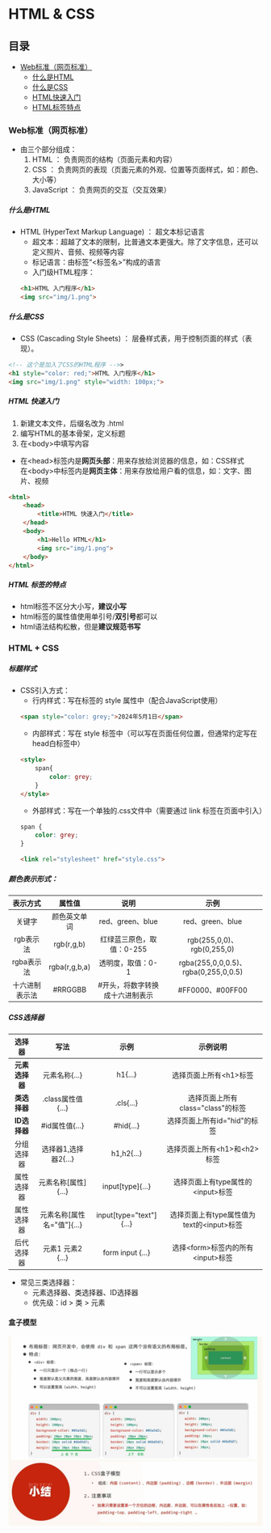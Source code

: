 # HTML & CSS
## 目录
- [Web标准（网页标准）](#web标准网页标准)
  - [什么是HTML](#什么是html)
  - [什么是CSS](#什么是css)
  - [HTML快速入门](#html-快速入门)
  - [HTML标签特点](#html-标签的特点)

### Web标准（网页标准）
* 由三个部分组成：
    1. HTML ： 负责网页的结构（页面元素和内容）
    2. CSS ： 负责网页的表现（页面元素的外观、位置等页面样式，如：颜色、大小等）
    3. JavaScript ： 负责网页的交互（交互效果）
##### 什么是HTML
* HTML (HyperText Markup Language) ： 超文本标记语言
    * 超文本：超越了文本的限制，比普通文本更强大。除了文字信息，还可以定义照片、音频、视频等内容
    * 标记语言：由标签“<标签名>”构成的语言
    * 入门级HTML程序：
    ```html
    <h1>HTML 入门程序</h1>
    <img src="img/1.png">
    ```
##### 什么是CSS
* CSS (Cascading Style Sheets) ： 层叠样式表，用于控制页面的样式（表现）。
```html
<!-- 这个是加入了CSS的HTML程序 -->>
<h1 style="color: red;">HTML 入门程序</h1>
<img src="img/1.png" style="width: 100px;">
```
##### HTML 快速入门
1. 新建文本文件，后缀名改为 .html
2. 编写HTML的基本骨架，定义标题
3. 在\<body>中填写内容
* 在\<head>标签内是**网页头部**：用来存放给浏览器的信息，如：CSS样式<br>在\<body>中标签内是**网页主体**：用来存放给用户看的信息，如：文字、图片、视频
```html
<html>
    <head>
        <title>HTML 快速入门</title>
    </head>
    <body>
        <h1>Hello HTML</h1>
        <img src="img/1.png">
    </body>
</html>
```
##### HTML 标签的特点
* html标签不区分大小写，**建议小写**
* html标签的属性值使用单引号/**双引号**都可以
* html语法结构松散，但是**建议规范书写**

### HTML + CSS
##### 标题样式
* CSS引入方式：
    * 行内样式：写在标签的 style 属性中（配合JavaScript使用）
    ```html
    <span style="color: grey;">2024年5月1日</span>
    ```
    * 内部样式：写在 style 标签中（可以写在页面任何位置，但通常约定写在head白标签中）
    ```html
    <style>
        span{
            color: grey;
        }
    </style>
    ```
    * 外部样式：写在一个单独的.css文件中（需要通过 link 标签在页面中引入）
    ```css
    span {
        color: grey;
    }
    ```
    ```html
    <link rel="stylesheet" href="style.css">
    ```
##### 颜色表示形式：
| 表示方式         | 属性值            | 说明                                 | 示例                        |
|:---------------:|:-----------------:|:-----------------------------------:|:---------------------------:|
| 关键字          | 颜色英文单词      | red、green、blue                    | red、green、blue            |
| rgb表示法       | rgb(r,g,b)       | 红绿蓝三原色，取值：0-255           | rgb(255,0,0)、rgb(0,255,0)  |
| rgba表示法      | rgba(r,g,b,a)    | 透明度，取值：0-1                   | rgba(255,0,0,0.5)、rgba(0,255,0,0.5) |
| 十六进制表示法  | #RRGGBB          | #开头，将数字转换成十六进制表示      | #FF0000、#00FF00            |

##### CSS选择器
| 选择器         | 写法                            | 示例                    | 示例说明                                         |
|:--------------:|:-------------------------------:|:-----------------------:|:-----------------------------------------------:|
| **元素选择器** | 元素名称{...}                   | h1{...}                | 选择页面上所有\<h1>标签                         |
| **类选择器**   | .class属性值{...}              | .cls{...}              | 选择页面上所有class="class"的标签              |
| **ID选择器**   | #id属性值{...}                 | #hid{...}              | 选择页面上所有id="hid"的标签                    |
| 分组选择器     | 选择器1,选择器2{...}           | h1,h2{...}             | 选择页面上所有\<h1>和\<h2>标签                 |
| 属性选择器     | 元素名称[属性]{...}            | input[type]{...}       | 选择页面上有type属性的\<input>标签             |
| 属性选择器     | 元素名称[属性名="值"]{...}     | input[type="text"]{...}| 选择页面上有type属性值为text的\<input>标签      |
| 后代选择器     | 元素1 元素2 {...}              | form input {...}       | 选择\<form>标签内的所有\<input>标签            |

* 常见三类选择器：
  * 元素选择器、类选择器、ID选择器
  * 优先级：id > 类 > 元素

#### 盒子模型
<img src="img/box.jpg" alt="盒子模型概览图">


